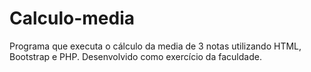 # Calculo-media
Programa que executa o cálculo da media de 3 notas utilizando HTML, Bootstrap e PHP. Desenvolvido como exercício da faculdade.
